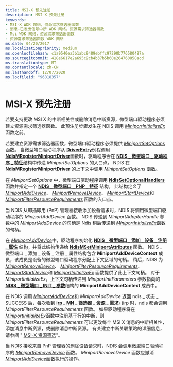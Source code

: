 ```yaml
---
title: MSI-X 预先注册
description: MSI-X 预先注册
keywords:
- MSI-X WDK 网络，资源需求筛选器函数
- 消息-已发出信号中断 WDK 网络，资源需求筛选器函数
- Msi WDK 网络，资源需求筛选器函数
- 资源需求筛选器函数 WDK 网络
ms.date: 04/20/2017
ms.localizationpriority: medium
ms.openlocfilehash: c1a9540ea3b1abc9489ebffc97290b776580487a
ms.sourcegitcommit: 418e6617e2a695c9cb4b37b5b60e264760858acd
ms.translationtype: MT
ms.contentlocale: zh-CN
ms.lasthandoff: 12/07/2020
ms.locfileid: "96818357"
---
```

# <a name="msi-x-pre-registration"></a>MSI-X 预先注册





若要支持更改 MSI X 的中断相关性或删除消息中断资源，微型端口驱动程序必须建立资源需求筛选器函数。 此预注册步骤发生在 NDIS 调用 [*MiniportInitializeEx*](/windows-hardware/drivers/ddi/ndis/nc-ndis-miniport_initialize) 函数之前。

若要建立资源需求筛选器函数，微型端口驱动程序必须提供 [*MiniportSetOptions*](/windows-hardware/drivers/ddi/ndis/nc-ndis-set_options) 函数。 当微型端口驱动程序从 [**DriverEntry**](/windows-hardware/drivers/ddi/wdm/nc-wdm-driver_initialize)例程调用 [**NdisMRegisterMiniportDriver**](/windows-hardware/drivers/ddi/ndis/nf-ndis-ndismregisterminiportdriver)函数时，驱动程序会在 [**NDIS \_ 微型端口 \_ 驱动程序 \_ 特征**](/windows-hardware/drivers/ddi/ndis/ns-ndis-_ndis_miniport_driver_characteristics)结构中传递 *MiniportSetOptions* 的入口点。 NDIS 在 **NdisMRegisterMiniportDriver** 的上下文中调用 *MiniportSetOptions* 函数。

在 *MiniportSetOptions* 中，微型端口驱动程序调用 [**NdisSetOptionalHandlers**](/windows-hardware/drivers/ddi/ndis/nf-ndis-ndissetoptionalhandlers) 函数并指定一个 [**NDIS \_ 微型端口 \_ PNP \_ 特征**](/windows-hardware/drivers/ddi/ndis/ns-ndis-_ndis_miniport_pnp_characteristics) 结构。 此结构定义了 [*MiniportAddDevice*](/windows-hardware/drivers/ddi/ndis/nc-ndis-miniport_add_device)、 [*MiniportRemoveDevice*](/windows-hardware/drivers/ddi/ndis/nc-ndis-miniport_remove_device)、 [*MiniportStartDevice*](/windows-hardware/drivers/ddi/ndis/nc-ndis-miniport_pnp_irp)和 [*MiniportFilterResourceRequirements*](/windows-hardware/drivers/ddi/ndis/nc-ndis-miniport_pnp_irp) 函数的入口点。

当 NDIS 从即插即用 (PnP) 管理器接收添加设备请求时，NDIS 将调用微型端口驱动程序的 *MiniportAddDevice* 函数。 NDIS 传递到 *MiniportAdapterHandle* 参数中的 *MiniportAddDevice* 的句柄是 Ndis 稍后传递到 [*MiniportInitializeEx*](/windows-hardware/drivers/ddi/ndis/nc-ndis-miniport_initialize)函数的句柄。

在 [*MiniportAddDevice*](/windows-hardware/drivers/ddi/ndis/nc-ndis-miniport_add_device)中，驱动程序初始化 [**NDIS \_ 微型端口 \_ 添加 \_ 设备 \_ 注册 \_ 属性**](/windows-hardware/drivers/ddi/ndis/ns-ndis-_ndis_miniport_add_device_registration_attributes) 结构，并将此结构传递给 [**NdisMSetMiniportAttributes**](/windows-hardware/drivers/ddi/ndis/nf-ndis-ndismsetminiportattributes) 函数。 NDIS \_ 微型端口 \_ 添加 \_ 设备 \_ 注册 \_ 属性结构包含 **MiniportAddDeviceContext** 成员，该成员是设备的微型端口驱动程序分配上下文区域的句柄。 稍后，NDIS 为 [*MiniportRemoveDevice*](/windows-hardware/drivers/ddi/ndis/nc-ndis-miniport_remove_device)、 [*MiniportFilterResourceRequirements*](/windows-hardware/drivers/ddi/ndis/nc-ndis-miniport_pnp_irp)、 [*MiniportStartDevice*](/windows-hardware/drivers/ddi/ndis/nc-ndis-miniport_pnp_irp)和 [*MiniportInitializeEx*](/windows-hardware/drivers/ddi/ndis/nc-ndis-miniport_initialize) 函数提供了此上下文句柄。 对于 *MiniportInitializeEx*，上下文句柄传递到 *MiniportInitParameters* 参数指向的 [**NDIS \_ 微型端口 \_ INIT \_ 参数**](/windows-hardware/drivers/ddi/ndis/ns-ndis-_ndis_miniport_init_parameters)结构的 **MiniportAddDeviceContext** 成员中。

在 NDIS 调用 [*MiniportAddDevice*](/windows-hardware/drivers/ddi/ndis/nc-ndis-miniport_add_device)和 *MiniportAddDevice* 返回 ndis \_ 状态 \_ SUCCESS 后，每次收到 [**irp \_ MN \_ 筛选器 \_ 资源 \_ 需求**](../kernel/irp-mn-filter-resource-requirements.md))  (irp 时，ndis 都会调用 *MiniportFilterResourceRequirements* 函数。 如果驱动程序将在 [*MiniportInitializeEx*](/windows-hardware/drivers/ddi/ndis/nc-ndis-miniport_initialize)函数中注册基于行的中断，则 *MiniportFilterResourceRequirements* 可以更改每个 MSI X 消息的中断相关性，添加消息中断资源，或删除消息中断资源。 有关建立中断关联策略的详细信息，请参阅 " [MSI-X 资源筛选](msi-x-resource-filtering.md)"。

当 NDIS 接收来自 PnP 管理器的删除设备请求时，NDIS 会调用微型端口驱动程序的 [*MiniportRemoveDevice*](/windows-hardware/drivers/ddi/ndis/nc-ndis-miniport_remove_device) 函数。 *MiniportRemoveDevice* 函数应撤消 [*MiniportAddDevice*](/windows-hardware/drivers/ddi/ndis/nc-ndis-miniport_add_device)函数执行的操作。

 

